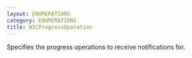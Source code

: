 ```yaml
---
layout: ENUMERATIONS
category: ENUMERATIONS
title: WICProgressOperation
---
```


Specifies the progress operations to receive notifications for.
